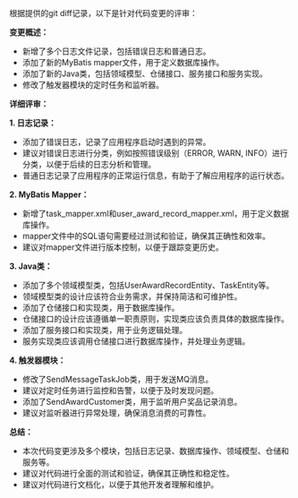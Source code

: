 根据提供的git diff记录，以下是针对代码变更的评审：

**变更概述：**
- 新增了多个日志文件记录，包括错误日志和普通日志。
- 添加了新的MyBatis mapper文件，用于定义数据库操作。
- 添加了新的Java类，包括领域模型、仓储接口、服务接口和服务实现。
- 修改了触发器模块的定时任务和监听器。

**详细评审：**

**1. 日志记录：**
- 添加了错误日志，记录了应用程序启动时遇到的异常。
- 建议对错误日志进行分类，例如按照错误级别（ERROR, WARN, INFO）进行分类，以便于后续的日志分析和管理。
- 普通日志记录了应用程序的正常运行信息，有助于了解应用程序的运行状态。

**2. MyBatis Mapper：**
- 新增了task_mapper.xml和user_award_record_mapper.xml，用于定义数据库操作。
- mapper文件中的SQL语句需要经过测试和验证，确保其正确性和效率。
- 建议对mapper文件进行版本控制，以便于跟踪变更历史。

**3. Java类：**
- 添加了多个领域模型类，包括UserAwardRecordEntity、TaskEntity等。
- 领域模型类的设计应该符合业务需求，并保持简洁和可维护性。
- 添加了仓储接口和实现类，用于数据库操作。
- 仓储接口的设计应该遵循单一职责原则，实现类应该负责具体的数据库操作。
- 添加了服务接口和实现类，用于业务逻辑处理。
- 服务实现类应该调用仓储接口进行数据库操作，并处理业务逻辑。

**4. 触发器模块：**
- 修改了SendMessageTaskJob类，用于发送MQ消息。
- 建议对定时任务进行监控和告警，以便于及时发现问题。
- 添加了SendAwardCustomer类，用于监听用户奖品记录消息。
- 建议对监听器进行异常处理，确保消息消费的可靠性。

**总结：**
- 本次代码变更涉及多个模块，包括日志记录、数据库操作、领域模型、仓储和服务等。
- 建议对代码进行全面的测试和验证，确保其正确性和稳定性。
- 建议对代码进行文档化，以便于其他开发者理解和维护。